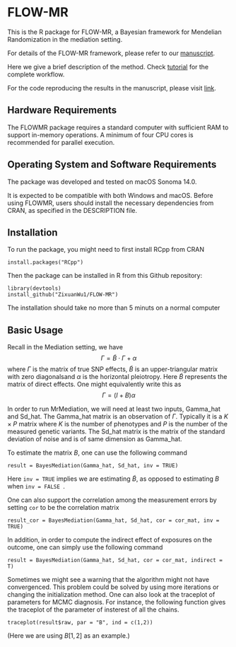 # FLOW-MR

This is the R package for FLOW-MR, a Bayesian framework for Mendelian Randomization in the mediation setting.

For details of the FLOW-MR framework, please refer to our [manuscript](https://www.biorxiv.org/content/biorxiv/early/2024/02/12/2024.02.10.579129.full.pdf).

Here we give a brief description of the method. Check [tutorial](https://ZixuanWu1.github.io/FLOW-MR/articles/FLOW-MR-tutorial.html) for the complete workflow.

For the code reproducing the results in the manuscript, please visit [link](https://github.com/ZixuanWu1/FLOW-MR-PAPER).

## Hardware Requirements

The FLOWMR package requires a standard computer with sufficient RAM to support in-memory operations. A minimum of four CPU cores is recommended for parallel execution.

## Operating System and Software Requirements

The package was developed and tested on macOS Sonoma 14.0.


It is expected to be compatible with both Windows and macOS. Before using FLOWMR, users should install the necessary dependencies from CRAN, as specified in the DESCRIPTION file.



## Installation

To run the package, you might need to first install RCpp from CRAN

```
install.packages("RCpp")
```

Then the package can be installed in R from this Github repository:

```
library(devtools)
install_github("ZixuanWu1/FLOW-MR")
```

The installation should take no more than 5 minuts on a normal computer 

## Basic Usage

Recall in the Mediation setting, we have $$\Gamma = \tilde{B} \cdot \Gamma + \alpha $$
where $\Gamma$ is the matrix of true SNP effects, $\tilde{B}$ is an upper-triangular matrix with zero diagonalsand $\alpha$ is the horizontal pleiotropy. Here $\tilde{B}$ represents the matrix of direct effects. One might equivalently write this as $$\Gamma = (I + {B}) \alpha$$

In order to run MrMediation, we will need at least two inputs, Gamma_hat and Sd_hat. The Gamma_hat matrix is an observation of $\Gamma$. Typically it is  a $K \times P$ matrix where $K$ is the number of phenotypes and $P$ is the number of the measured genetic variants. The Sd_hat matrix is the matrix of the standard deviation of noise and is of same dimension as Gamma_hat. 

To estimate the matrix $B$, one can use the following command

```
result = BayesMediation(Gamma_hat, Sd_hat, inv = TRUE)
```

Here ```inv = TRUE``` implies we are estimating $\tilde{B}$, as opposed to estimating ${B}$ when ```inv = FALSE ```.

One can also support the correlation among the measurement errors by setting ```cor``` to be the correlation matrix

```
result_cor = BayesMediation(Gamma_hat, Sd_hat, cor = cor_mat, inv = TRUE)
```

In addition, in order to compute the indirect effect of exposures on the outcome, one can simply use the following command

```
result = BayesMediation(Gamma_hat, Sd_hat, cor = cor_mat, indirect = T)
```

Sometimes we might see a warning that the algorithm might not have convergenced. This problem could be solved by using more iterations or changing the initialization method. One can also look at the traceplot of parameters for MCMC diagnosis. For instance, the following function gives the traceplot of the parameter of insterest of all the chains.

```
traceplot(result$raw, par = "B", ind = c(1,2))
```

(Here we are using $B[1,2]$ as an example.)

